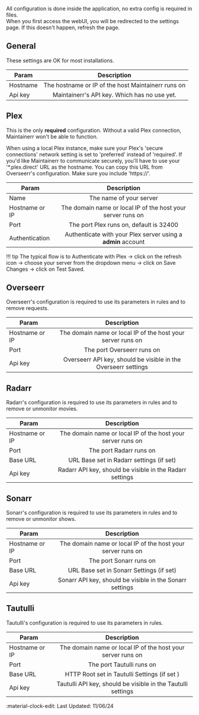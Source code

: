 
All configuration is done inside the application, no extra config is required in files. </br>
When you first access the webUI, you will be redirected to the settings page. If this doesn't happen, refresh the page.

## General

These settings are OK for most installations.

| Param        | Description           |
| ------------- |:-------------:|
| Hostname      | The hostname or IP of the host Maintainerr runs on |
| Api key       | Maintainerr's API key. Which has no use yet. |

## Plex

This is the only **required** configuration. Without a valid Plex connection, Maintainerr won't be able to function.

When using a local Plex instance, make sure your Plex's 'secure connections' network setting is set to 'preferred' instead of 'required'.
If you'd like Maintainerr to communicate securely, you'll have to use your '*.plex.direct' URL as the hostname. You can copy this URL from Overseerr's configuration. Make sure you include 'https://'.

| Param        | Description           |
| ------------- |:-------------:|
| Name          | The name of your server |
| Hostname or IP| The domain name or local IP of the host your server runs on |
| Port          | The port Plex runs on, default is 32400 |
| Authentication| Authenticate with your Plex server using a **admin** account |

!!! tip
    The typical flow is to Authenticate with Plex -> click on the refresh icon -> choose your server from the dropdown menu -> click on Save Changes -> click on Test Saved.

## Overseerr

Overseerr's configuration is required to use its parameters in rules and to remove requests. </br>

| Param | Description |
| ------------- |:-------------:|
| Hostname or IP| The domain name or local IP of the host your server runs on |
| Port          | The port Overseerr runs on |
| Api key  | Overseerr API key, should be visible in the Overseerr settings |

## Radarr

Radarr's configuration is required to use its parameters in rules and to remove or unmonitor movies.

| Param | Description           |
| ------------- |:-------------:|
| Hostname or IP| The domain name or local IP of the host your server runs on |
| Port          | The port Radarr runs on |
| Base URL      | URL Base set in Radarr settings (if set)|
| Api key   | Radarr API key, should be visible in the Radarr settings |

## Sonarr

Sonarr's configuration is required to use its parameters in rules and to remove or unmonitor shows.

| Param | Description           |
| ------------- |:-------------:|
| Hostname or IP| The domain name or local IP of the host your server runs on |
| Port          | The port Sonarr runs on |
| Base URL      | URL Base set in Sonarr Settings (if set)|
| Api key   | Sonarr API key, should be visible in the Sonarr settings |

## Tautulli

Tautulli's configuration is required to use its parameters in rules.

| Param | Description |
| ------------- |:-------------:|
| Hostname or IP| The domain name or local IP of the host your server runs on |
| Port          | The port Tautulli runs on |
| Base URL      | HTTP Root set in Tautulli Settings (if set )|
| Api key  | Tautulli API key, should be visible in the Tautulli settings |

:material-clock-edit: Last Updated: 11/06/24
